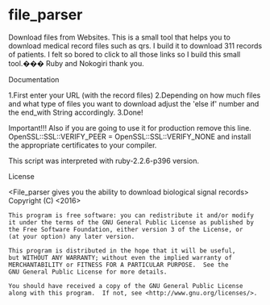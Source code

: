 # file_parser
Download files from Websites.
This is a small tool that helps you to download medical record files such as qrs.
I build it to download 311 records of patients. I felt so bored to click to all those links so I build this small tool.���
Ruby and Nokogiri thank you.

Documentation 

1.First enter your URL (with the record files)
2.Depending on how much files and what type of files you want to download adjust the 'else if' number and the end_with String accordingly.
3.Done!

Important!!!
Also if you are going to use it for production remove this line.
OpenSSL::SSL::VERIFY_PEER = OpenSSL::SSL::VERIFY_NONE 
and install the appropriate certificates to your compiler.

This script was interpreted with ruby-2.2.6-p396 version.

License

 <File_parser gives you the ability to download biological signal records>
    Copyright (C) <2016>  <Edvac of author>

    This program is free software: you can redistribute it and/or modify
    it under the terms of the GNU General Public License as published by
    the Free Software Foundation, either version 3 of the License, or
    (at your option) any later version.

    This program is distributed in the hope that it will be useful,
    but WITHOUT ANY WARRANTY; without even the implied warranty of
    MERCHANTABILITY or FITNESS FOR A PARTICULAR PURPOSE.  See the
    GNU General Public License for more details.

    You should have received a copy of the GNU General Public License
    along with this program.  If not, see <http://www.gnu.org/licenses/>.
